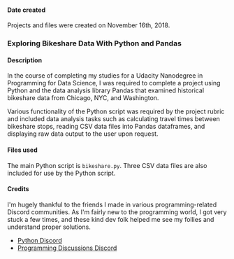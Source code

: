 #### Date created
Projects and files were created on November 16th, 2018.

### Exploring Bikeshare Data With Python and Pandas


#### Description
In the course of completing my studies for a Udacity Nanodegree in Programming for Data Science, I was required to complete a project using Python and the data analysis library Pandas that examined historical bikeshare data from Chicago, NYC, and Washington.

Various functionality of the Python script was required by the project rubric and included data analysis tasks such as calculating travel times between bikeshare stops, reading CSV data files into Pandas dataframes, and displaying raw data output to the user upon request.

#### Files used
The main Python script is `bikeshare.py`. Three CSV data files are also included for use by the Python script.

#### Credits
I'm hugely thankful to the friends I made in various programming-related Discord communities. As I'm fairly new to the programming world, I got very stuck a few times, and these kind dev folk helped me see my follies and understand proper solutions.

* [Python Discord](https://discord.gg/8NWhsvT)
* [Programming Discussions Discord](http://invite.progdisc.club/) 